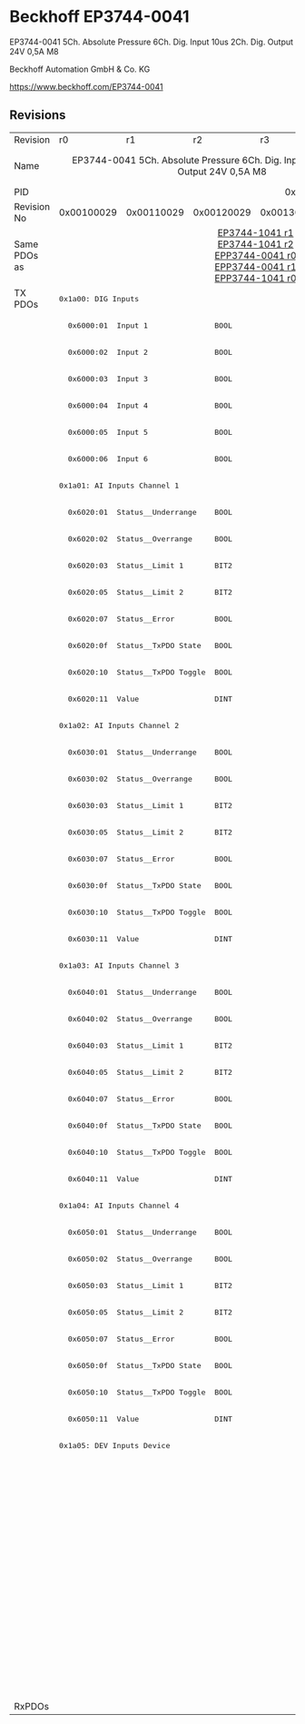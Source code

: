 # Beckhoff EP3744-0041

EP3744-0041 5Ch. Absolute Pressure 6Ch. Dig. Input 10us 2Ch. Dig. Output 24V 0,5A M8

Beckhoff Automation GmbH & Co. KG

https://www.beckhoff.com/EP3744-0041

## Revisions
<table>
<tr >
<td>Revision</td>
<td>r0</td>
<td>r1</td>
<td>r2</td>
<td>r3</td>
<td>r4</td>
<td>r5</td>
</tr>
<tr >
<td>Name</td>
<td colspan=5 align="center">EP3744-0041 5Ch. Absolute Pressure 6Ch. Dig. Input 10us 2Ch. Dig. Output 24V 0,5A M8</td>
<td>EP3744-0041 5Ch. Absolute Pressure 1Bar 6Ch. Dig. Input 10us 2Ch. Dig. Output 24V 0,5A M8</td>
</tr>
<tr >
<td>PID</td>
<td colspan=6 align="center">0x0ea04052</td>
</tr>
<tr >
<td>Revision No</td>
<td>0x00100029</td>
<td>0x00110029</td>
<td>0x00120029</td>
<td>0x00130029</td>
<td>0x00140029</td>
<td>0x00150029</td>
</tr>
<tr >
<td>Same PDOs as</td>
<td></td>
<td colspan=4 align="center"><a href="EP3744-1041">EP3744-1041 r1</a><br/><a href="EP3744-1041">EP3744-1041 r2</a><br/><a href="EPP3744-0041">EPP3744-0041 r0</a><br/><a href="EPP3744-0041">EPP3744-0041 r1</a><br/><a href="EPP3744-1041">EPP3744-1041 r0</a></td>
<td><a href="EP3744-1041">EP3744-1041 r5</a><br/><a href="EPP3744-0041">EPP3744-0041 r2</a><br/><a href="EPP3744-1041">EPP3744-1041 r4</a></td>
</tr>
<tr class="txpdo">
<td rowspan=53 valign=top>TX PDOs</td>
<td colspan=6 align="left"><pre>0x1a00: DIG Inputs</pre></td>
<td></td>
</tr>
<tr class="txpdo">
<td colspan=6 align="left"><pre>  0x6000:01  Input 1               BOOL</pre></td>
</tr>
<tr class="txpdo">
<td colspan=6 align="left"><pre>  0x6000:02  Input 2               BOOL</pre></td>
</tr>
<tr class="txpdo">
<td colspan=6 align="left"><pre>  0x6000:03  Input 3               BOOL</pre></td>
</tr>
<tr class="txpdo">
<td colspan=6 align="left"><pre>  0x6000:04  Input 4               BOOL</pre></td>
</tr>
<tr class="txpdo">
<td colspan=6 align="left"><pre>  0x6000:05  Input 5               BOOL</pre></td>
</tr>
<tr class="txpdo">
<td colspan=6 align="left"><pre>  0x6000:06  Input 6               BOOL</pre></td>
</tr>
<tr class="txpdo">
<td colspan=6 align="left"><pre>0x1a01: AI Inputs Channel 1</pre></td>
</tr>
<tr class="txpdo">
<td colspan=6 align="left"><pre>  0x6020:01  Status__Underrange    BOOL</pre></td>
</tr>
<tr class="txpdo">
<td colspan=6 align="left"><pre>  0x6020:02  Status__Overrange     BOOL</pre></td>
</tr>
<tr class="txpdo">
<td colspan=6 align="left"><pre>  0x6020:03  Status__Limit 1       BIT2</pre></td>
</tr>
<tr class="txpdo">
<td colspan=6 align="left"><pre>  0x6020:05  Status__Limit 2       BIT2</pre></td>
</tr>
<tr class="txpdo">
<td colspan=6 align="left"><pre>  0x6020:07  Status__Error         BOOL</pre></td>
</tr>
<tr class="txpdo">
<td colspan=6 align="left"><pre>  0x6020:0f  Status__TxPDO State   BOOL</pre></td>
</tr>
<tr class="txpdo">
<td colspan=6 align="left"><pre>  0x6020:10  Status__TxPDO Toggle  BOOL</pre></td>
</tr>
<tr class="txpdo">
<td colspan=6 align="left"><pre>  0x6020:11  Value                 DINT</pre></td>
</tr>
<tr class="txpdo">
<td colspan=6 align="left"><pre>0x1a02: AI Inputs Channel 2</pre></td>
</tr>
<tr class="txpdo">
<td colspan=6 align="left"><pre>  0x6030:01  Status__Underrange    BOOL</pre></td>
</tr>
<tr class="txpdo">
<td colspan=6 align="left"><pre>  0x6030:02  Status__Overrange     BOOL</pre></td>
</tr>
<tr class="txpdo">
<td colspan=6 align="left"><pre>  0x6030:03  Status__Limit 1       BIT2</pre></td>
</tr>
<tr class="txpdo">
<td colspan=6 align="left"><pre>  0x6030:05  Status__Limit 2       BIT2</pre></td>
</tr>
<tr class="txpdo">
<td colspan=6 align="left"><pre>  0x6030:07  Status__Error         BOOL</pre></td>
</tr>
<tr class="txpdo">
<td colspan=6 align="left"><pre>  0x6030:0f  Status__TxPDO State   BOOL</pre></td>
</tr>
<tr class="txpdo">
<td colspan=6 align="left"><pre>  0x6030:10  Status__TxPDO Toggle  BOOL</pre></td>
</tr>
<tr class="txpdo">
<td colspan=6 align="left"><pre>  0x6030:11  Value                 DINT</pre></td>
</tr>
<tr class="txpdo">
<td colspan=6 align="left"><pre>0x1a03: AI Inputs Channel 3</pre></td>
</tr>
<tr class="txpdo">
<td colspan=6 align="left"><pre>  0x6040:01  Status__Underrange    BOOL</pre></td>
</tr>
<tr class="txpdo">
<td colspan=6 align="left"><pre>  0x6040:02  Status__Overrange     BOOL</pre></td>
</tr>
<tr class="txpdo">
<td colspan=6 align="left"><pre>  0x6040:03  Status__Limit 1       BIT2</pre></td>
</tr>
<tr class="txpdo">
<td colspan=6 align="left"><pre>  0x6040:05  Status__Limit 2       BIT2</pre></td>
</tr>
<tr class="txpdo">
<td colspan=6 align="left"><pre>  0x6040:07  Status__Error         BOOL</pre></td>
</tr>
<tr class="txpdo">
<td colspan=6 align="left"><pre>  0x6040:0f  Status__TxPDO State   BOOL</pre></td>
</tr>
<tr class="txpdo">
<td colspan=6 align="left"><pre>  0x6040:10  Status__TxPDO Toggle  BOOL</pre></td>
</tr>
<tr class="txpdo">
<td colspan=6 align="left"><pre>  0x6040:11  Value                 DINT</pre></td>
</tr>
<tr class="txpdo">
<td colspan=6 align="left"><pre>0x1a04: AI Inputs Channel 4</pre></td>
</tr>
<tr class="txpdo">
<td colspan=6 align="left"><pre>  0x6050:01  Status__Underrange    BOOL</pre></td>
</tr>
<tr class="txpdo">
<td colspan=6 align="left"><pre>  0x6050:02  Status__Overrange     BOOL</pre></td>
</tr>
<tr class="txpdo">
<td colspan=6 align="left"><pre>  0x6050:03  Status__Limit 1       BIT2</pre></td>
</tr>
<tr class="txpdo">
<td colspan=6 align="left"><pre>  0x6050:05  Status__Limit 2       BIT2</pre></td>
</tr>
<tr class="txpdo">
<td colspan=6 align="left"><pre>  0x6050:07  Status__Error         BOOL</pre></td>
</tr>
<tr class="txpdo">
<td colspan=6 align="left"><pre>  0x6050:0f  Status__TxPDO State   BOOL</pre></td>
</tr>
<tr class="txpdo">
<td colspan=6 align="left"><pre>  0x6050:10  Status__TxPDO Toggle  BOOL</pre></td>
</tr>
<tr class="txpdo">
<td colspan=6 align="left"><pre>  0x6050:11  Value                 DINT</pre></td>
</tr>
<tr class="txpdo">
<td colspan=6 align="left"><pre>0x1a05: DEV Inputs Device</pre></td>
</tr>
<tr class="txpdo">
<td colspan=5 align="left"></td>
<td><pre>0x1a06: AI Inputs Reference</pre></td>
</tr>
<tr class="txpdo">
<td colspan=5 align="left"></td>
<td><pre>  0x6060:01  Status__Underrange    BOOL</pre></td>
</tr>
<tr class="txpdo">
<td colspan=5 align="left"></td>
<td><pre>  0x6060:02  Status__Overrange     BOOL</pre></td>
</tr>
<tr class="txpdo">
<td colspan=5 align="left"></td>
<td><pre>  0x6060:03  Status__Limit 1       BIT2</pre></td>
</tr>
<tr class="txpdo">
<td colspan=5 align="left"></td>
<td><pre>  0x6060:05  Status__Limit 2       BIT2</pre></td>
</tr>
<tr class="txpdo">
<td colspan=5 align="left"></td>
<td><pre>  0x6060:07  Status__Error         BOOL</pre></td>
</tr>
<tr class="txpdo">
<td colspan=5 align="left"></td>
<td><pre>  0x6060:0f  Status__TxPDO State   BOOL</pre></td>
</tr>
<tr class="txpdo">
<td colspan=5 align="left"></td>
<td><pre>  0x6060:10  Status__TxPDO Toggle  BOOL</pre></td>
</tr>
<tr class="txpdo">
<td colspan=5 align="left"></td>
<td><pre>  0x6060:11  Value                 DINT</pre></td>
</tr>
<tr >
<td>RxPDOs</td>
<td colspan=6 align="left"></td>
</tr>
</table>
